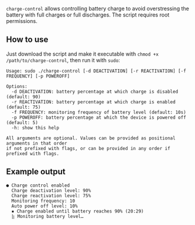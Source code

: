 `charge-control` allows controlling battery charge to avoid overstressing the battery with full charges or full discharges. The script requires root permissions.

## How to use
Just download the script and make it executable with `chmod +x /path/to/charge-control`, then run it with `sudo`:

```
Usage: sudo ./charge-control [-d DEACTIVATION] [-r REACTIVATION] [-f FREQUENCY] [-p POWEROFF]

Options:
  -d DEACTIVATION: battery percentage at which charge is disabled (default: 90)
  -r REACTIVATION: battery percentage at which charge is enabled (default: 75)
  -f FREQUENCY: monitoring frequency of battery level (default: 10s)
  -p POWEROFF: battery percentage at which the device is powered off (default: 5)
  -h: show this help

All arguments are optional. Values can be provided as positional arguments in that order
if not prefixed with flags, or can be provided in any order if prefixed with flags.
```

## Example output
```
● Charge control enabled
  Charge deactivation level: 90%
  Charge reactivation level: 75%
  Monitoring frequency: 10
  Auto power off level: 10%
  ▪ Charge enabled until battery reaches 90% (20:29)
  ⣷ Monitoring battery level…
```

